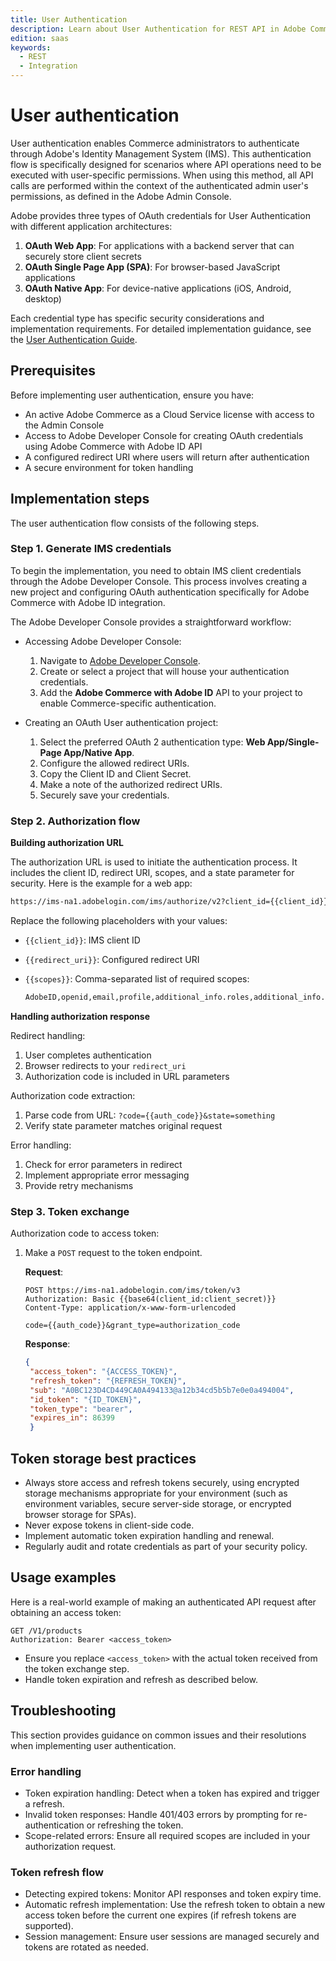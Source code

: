 ```yaml
---
title: User Authentication
description: Learn about User Authentication for REST API in Adobe Commerce as a Cloud Service.
edition: saas
keywords:
  - REST
  - Integration
--- 
```

 
# User authentication

User authentication enables Commerce administrators to authenticate through Adobe's Identity Management System (IMS). This authentication flow is specifically designed for scenarios where API operations need to be executed with user-specific permissions. When using this method, all API calls are performed within the context of the authenticated admin user's permissions, as defined in the Adobe Admin Console.

Adobe provides three types of OAuth credentials for User Authentication with different application architectures:

1. **OAuth Web App**:  For applications with a backend server that can securely store client secrets
1. **OAuth Single Page App (SPA)**: For browser-based JavaScript applications
1. **OAuth Native App**: For device-native applications (iOS, Android, desktop)

Each credential type has specific security considerations and implementation requirements. For detailed implementation guidance, see the [User Authentication Guide](https://developer.adobe.com/developer-console/docs/guides/authentication/UserAuthentication/implementation/).

## Prerequisites

Before implementing user authentication, ensure you have:

- An active Adobe Commerce as a Cloud Service license with access to the Admin Console
- Access to Adobe Developer Console for creating OAuth credentials using Adobe Commerce with Adobe ID API
- A configured redirect URI where users will return after authentication
- A secure environment for token handling

## Implementation steps

The user authentication flow consists of the following steps.

### Step 1. Generate IMS credentials

To begin the implementation, you need to obtain IMS client credentials through the Adobe Developer Console. This process involves creating a new project and configuring OAuth authentication specifically for Adobe Commerce with Adobe ID integration.

The Adobe Developer Console provides a straightforward workflow:

- Accessing Adobe Developer Console:

  1. Navigate to [Adobe Developer Console](https://developer.adobe.com/console).
  1. Create or select a project that will house your authentication credentials.
  1. Add the **Adobe Commerce with Adobe ID** API to your project to enable Commerce-specific authentication.

- Creating an OAuth User authentication project:

  1. Select the preferred OAuth 2 authentication type: **Web App/Single-Page App/Native App**.
  1. Configure the allowed redirect URIs.
  1. Copy the Client ID and Client Secret.
  1. Make a note of the authorized redirect URIs.
  1. Securely save your credentials.

### Step 2. Authorization flow

**Building authorization URL**

The authorization URL is used to initiate the authentication process. It includes the client ID, redirect URI, scopes, and a state parameter for security. Here is the example for a web app:

```html
https://ims-na1.adobelogin.com/ims/authorize/v2?client_id={{client_id}}&redirect_uri={{redirect_uri}}&scope={{scopes}}&state=something&response_type=code
```

Replace the following placeholders with your values:

- `{{client_id}}`: IMS client ID
- `{{redirect_uri}}`: Configured redirect URI
- `{{scopes}}`: Comma-separated list of required scopes:

  ```bash
  AdobeID,openid,email,profile,additional_info.roles,additional_info.projectedProductContext,commerce.accs
  ```

**Handling authorization response**

Redirect handling:

1. User completes authentication
1. Browser redirects to your `redirect_uri`
1. Authorization code is included in URL parameters

Authorization code extraction:

1. Parse code from URL: `?code={{auth_code}}&state=something`
1. Verify state parameter matches original request

Error handling:

1. Check for error parameters in redirect
1. Implement appropriate error messaging
1. Provide retry mechanisms

### Step 3. Token exchange

Authorization code to access token:

1. Make a `POST` request to the token endpoint.

   **Request**:
  
   ```http
   POST https://ims-na1.adobelogin.com/ims/token/v3
   Authorization: Basic {{base64(client_id:client_secret)}}
   Content-Type: application/x-www-form-urlencoded
   
   code={{auth_code}}&grant_type=authorization_code
   
   ```
  
   **Response**:
  
   ```json
   {
    "access_token": "{ACCESS_TOKEN}",
    "refresh_token": "{REFRESH_TOKEN}",
    "sub": "A0BC123D4CD449CA0A494133@a12b34cd5b5b7e0e0a494004",
    "id_token": "{ID_TOKEN}",
    "token_type": "bearer",
    "expires_in": 86399
    }
    ```

## Token storage best practices

- Always store access and refresh tokens securely, using encrypted storage mechanisms appropriate for your environment (such as environment variables, secure server-side storage, or encrypted browser storage for SPAs).
- Never expose tokens in client-side code.
- Implement automatic token expiration handling and renewal.
- Regularly audit and rotate credentials as part of your security policy.

## Usage examples

Here is a real-world example of making an authenticated API request after obtaining an access token:

```http
GET /V1/products
Authorization: Bearer <access_token>
```

- Ensure you replace `<access_token>` with the actual token received from the token exchange step.
- Handle token expiration and refresh as described below.

## Troubleshooting

This section provides guidance on common issues and their resolutions when implementing user authentication.

### Error handling

- Token expiration handling: Detect when a token has expired and trigger a refresh.
- Invalid token responses: Handle 401/403 errors by prompting for re-authentication or refreshing the token.
- Scope-related errors: Ensure all required scopes are included in your authorization request.

### Token refresh flow

- Detecting expired tokens: Monitor API responses and token expiry time.
- Automatic refresh implementation: Use the refresh token to obtain a new access token before the current one expires (if refresh tokens are supported).
- Session management: Ensure user sessions are managed securely and tokens are rotated as needed.
